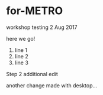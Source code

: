 # for-METRO
workshop testing 2 Aug 2017

here we go!
1. line 1
2. line 2
3. line 3

Step 2 additional edit

another change made with desktop...
